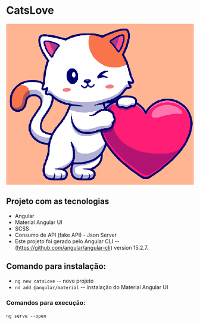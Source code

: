 # CatsLove

![foto1](./src/assets/cats.png)

## Projeto com as tecnologias
- Angular
- Material Angular UI
- SCSS
- Consumo de API (fake API) - Json Server
- Este projeto foi gerado pelo Angular CLI -- (https://github.com/angular/angular-cli) version 15.2.7.

## Comando para instalação:
- `ng new catsLove` -- novo projeto
- `nd add @angular/material` -- instalação do Material Angular UI

### Comandos para execução:
`ng serve --open`
